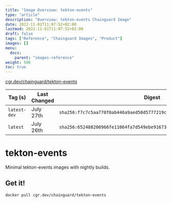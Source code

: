 ```yaml
---
title: "Image Overview: tekton-events"
type: "article"
description: "Overview: tekton-events Chainguard Image"
date: 2022-11-01T11:07:52+02:00
lastmod: 2022-11-01T11:07:52+02:00
draft: false
tags: ["Reference", "Chainguard Images", "Product"]
images: []
menu:
  docs:
    parent: "images-reference"
weight: 500
toc: true
---
```


[cgr.dev/chainguard/tekton-events](https://github.com/chainguard-images/images/tree/main/images/tekton-events)

| Tag (s)       | Last Changed | Digest                                                                    |
|---------------|--------------|---------------------------------------------------------------------------|
|  `latest-dev` | July 27th    | `sha256:f7c7c5aa770f0ab446a9aed50d5777219c7ca4b33bd9d7cd319a4428c21e9c79` |
|  `latest`     | July 26th    | `sha256:652488200966fe11064fa7d549ebe91673cbc3b2fde17178053765b95106988f` |

# tekton-events

Minimal tekton-events images with nightly builds.

## Get it!

```shell
docker pull cgr.dev/chainguard/tekton-events
```
